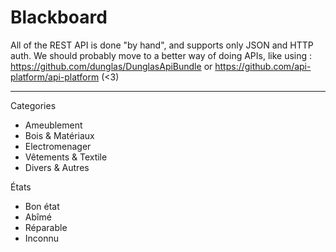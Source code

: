 Blackboard
==========

All of the REST API is done "by hand", and supports only JSON and HTTP auth.
We should probably move to a better way of doing APIs, like using :
https://github.com/dunglas/DunglasApiBundle
or
https://github.com/api-platform/api-platform (<3)


---

Categories
- Ameublement
- Bois & Matériaux
- Electromenager
- Vêtements & Textile
- Divers & Autres


États
- Bon état
- Abîmé
- Réparable
- Inconnu